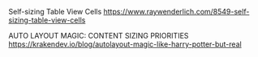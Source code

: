 Self-sizing Table View Cells
https://www.raywenderlich.com/8549-self-sizing-table-view-cells


AUTO LAYOUT MAGIC: CONTENT SIZING PRIORITIES
https://krakendev.io/blog/autolayout-magic-like-harry-potter-but-real
